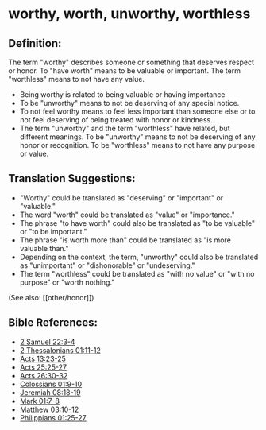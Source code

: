 # worthy, worth, unworthy, worthless #

## Definition: ##

The term "worthy" describes someone or something that deserves respect or honor. To "have worth" means to be valuable or important. The term "worthless" means to not have any value.

* Being worthy is related to being valuable or having importance
* To be "unworthy" means to not be deserving of any special notice.
* To not feel worthy means to feel less important than someone else or to not feel deserving of being treated with honor or kindness.
* The term "unworthy" and the term "worthless" have related, but different meanings. To be "unworthy" means to not be deserving of any honor or recognition. To be "worthless" means to not have any purpose or value.

## Translation Suggestions: ##

* "Worthy" could be translated as "deserving" or "important" or "valuable."
* The word "worth" could be translated as "value" or "importance."
* The phrase "to have worth" could also be translated as "to be valuable" or "to be important."
* The phrase "is worth more than" could be translated as "is more valuable than."
* Depending on the context, the term, "unworthy" could also be translated as "unimportant" or "dishonorable" or "undeserving."
* The term "worthless" could be translated as "with no value" or "with no purpose" or "worth nothing."

(See also: [[other/honor]])

## Bible References: ##

* [2 Samuel 22:3-4](en/tn/2sa/help/22/03)
* [2 Thessalonians 01:11-12](en/tn/2th/help/01/11)
* [Acts 13:23-25](en/tn/act/help/13/23)
* [Acts 25:25-27](en/tn/act/help/25/25)
* [Acts 26:30-32](en/tn/act/help/26/30)
* [Colossians 01:9-10](en/tn/col/help/01/09)
* [Jeremiah 08:18-19](en/tn/jer/help/08/18)
* [Mark 01:7-8](en/tn/mrk/help/01/07)
* [Matthew 03:10-12](en/tn/mat/help/03/10)
* [Philippians 01:25-27](en/tn/php/help/01/25)